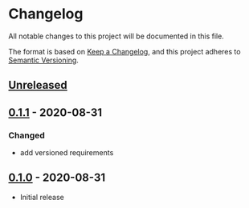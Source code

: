 # Changelog
All notable changes to this project will be documented in this file.

The format is based on [Keep a Changelog](https://keepachangelog.com/en/1.0.0/),
and this project adheres to [Semantic Versioning](https://semver.org/spec/v2.0.0.html).

## [Unreleased]

## [0.1.1] - 2020-08-31
### Changed
* add versioned requirements

## [0.1.0] - 2020-08-31
* Initial release

[Unreleased]: https://github.com/syntro-opensource/silverstripe-elemental-bootstrap-spotlightsection/compare/0.1.1..master
[0.1.1]: https://github.com/syntro-opensource/silverstripe-elemental-bootstrap-spotlightsection/compare/0.1.0..0.1.1
[0.1.0]: https://github.com/syntro-opensource/silverstripe-elemental-bootstrap-spotlightsection/tree/0.1.0
